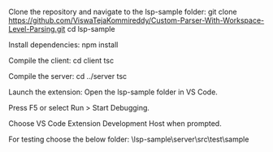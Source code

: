 Clone the repository and navigate to the lsp-sample folder:
git clone <https://github.com/ViswaTejaKommireddy/Custom-Parser-With-Workspace-Level-Parsing.git>
cd lsp-sample

Install dependencies:
npm install

Compile the client:
cd client
tsc

Compile the server:
cd ../server
tsc

Launch the extension:
Open the lsp-sample folder in VS Code.

Press F5 or select Run > Start Debugging.

Choose VS Code Extension Development Host when prompted.

For testing choose the below folder:
\lsp-sample\server\src\test\sample
